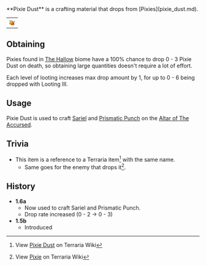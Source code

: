<div class="result foka-infobox-grid" markdown>
<div markdown class="foka-infobox-text">
**Pixie Dust** is a crafting material that drops from [Pixies](pixie_dust.md).
</div>
<div class="foka-infobox-table">
  <table id="foka-infobox--item">
	<tr>
		<th colspan="2" class="foka-infobox--top-image"><img src="../../assets/items/pixie_dust.png"></th>
	</tr>
</table>
</div>
</div>

## Obtaining
Pixies found in [The Hallow](../biomes/the_hallow.md) biome have a 100% chance to drop 0 - 3 Pixie Dust on death, so obtaining large quantities doesn't require a lot of effort.

Each level of looting increases max drop amount by 1, for up to 0 - 6 being dropped with Looting III.

## Usage
Pixie Dust is used to craft [Sariel](sariel.md) and [Prismatic Punch](prismatic_punch.md) on the [Altar of The Accursed](../mechanics/altar_of_the_accursed.md).

## Trivia

- This item is a reference to a Terraria item[^1] with the same name.
  -  Same goes for the enemy that drops it[^2].

## History

- **1.6a**
    - Now used to craft Sariel and Prismatic Punch.
    - Drop rate increased (0 - 2 -> 0 - 3)
- **1.5b**
    - Introduced

[^1]: View [Pixie Dust](https://terraria.wiki.gg/wiki/Pixie_Dust) on Terraria Wiki
[^2]: View [Pixie](https://terraria.wiki.gg/wiki/Pixie) on Terraria Wiki

